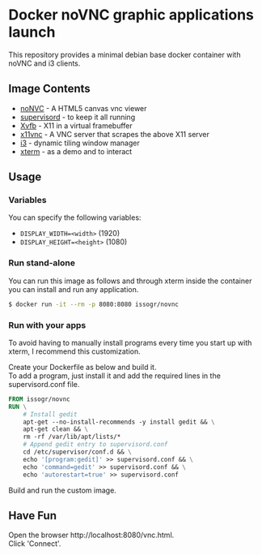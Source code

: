# Docker noVNC graphic applications launch

This repository provides a minimal debian base docker container with noVNC and i3 clients.  

## Image Contents

* [noNVC](https://kanaka.github.io/noVNC/) - A HTML5 canvas vnc viewer
* [supervisord](http://supervisord.org) - to keep it all running
* [Xvfb](http://www.x.org/releases/X11R7.6/doc/man/man1/Xvfb.1.xhtml) - X11 in a virtual framebuffer
* [x11vnc](http://www.karlrunge.com/x11vnc/) - A VNC server that scrapes the above X11 server
* [i3](https://i3wm.org/) - dynamic tiling window manager
* [xterm](http://invisible-island.net/xterm/) - as a demo and to interact

## Usage

### Variables

You can specify the following variables:
* `DISPLAY_WIDTH=<width>` (1920)
* `DISPLAY_HEIGHT=<height>` (1080)

### Run stand-alone

You can run this image as follows and through xterm inside the container you can install and run any application.  

```bash
$ docker run -it --rm -p 8080:8080 issogr/novnc
```

### Run with your apps

To avoid having to manually install programs every time you start up with xterm, I recommend this customization.  

Create your Dockerfile as below and build it.  
To add a program, just install it and add the required lines in the supervisord.conf file.

```Dockerfile
FROM issogr/novnc
RUN \
    # Install gedit
    apt-get --no-install-recommends -y install gedit && \
    apt-get clean && \
    rm -rf /var/lib/apt/lists/*
    # Append gedit entry to supervisord.conf
    cd /etc/supervisor/conf.d && \
    echo '[program:gedit]' >> supervisord.conf && \
    echo 'command=gedit' >> supervisord.conf && \
    echo 'autorestart=true' >> supervisord.conf
```

Build and run the custom image.

## Have Fun

Open the browser http://localhost:8080/vnc.html.  
Click 'Connect'.
